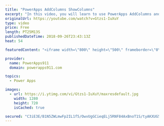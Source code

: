 ```yaml
---
title: "PowerApps AddColumns ShowColumns"
excerpt: "In this video, you will learn to use PowerApps AddColumns and ShowColumns along with other functions to better manipulate your data. Sometimes you don't control your data so you need to fix it up after you bring it into your app. This video will show you some of the tricks of the trade to do so.   Video"
originalUrl: https://youtube.com/watch?v=Gtzs1-IuXuY
type: video
price: Free
length: PT25M13S
publishedDateTime: 2018-09-26T23:43:13Z
heat: 54

featuredContent: "<iframe width=\"800\" height=\"500\" frameborder=\"0\" src=\"https://www.youtube.com/embed/Gtzs1-IuXuY\" allow=\"accelerometer; autoplay; encrypted-media; gyroscope; picture-in-picture\" allowfullscreen></iframe>"

provider:
  name: PowerApps911
  domain: powerapps911.com

topics:
  - Power Apps

images:
  - url: https://i.ytimg.com/vi/Gtzs1-IuXuY/maxresdefault.jpg
    width: 1280
    height: 720
    isCached: true

secured: "C3iE3E/B1N5ZWLmwFp2IL1f5/OwvUgGCieqELj5RNF84AxBnoT1S/tyAKXUG5WHf4K2SHnNaSf81uQ2RTNHy+9JNX4TprC6SuAdjYHZeBCwbehiPssI56o9bcRVQHDePAvrJH0X9aNp5sBhYM8tgOHZIFhHX5neiUnEZxYybGn85HcHe2PyW2SAg9EiqXiLBSrcy2LMaTV1GkNpC3WYWJBdG9o9+J+9SUTKgl+jfEsQHKIeSfrdzKkCBZTZKnYo4W/DP46rw+zeTDQKVFvf4g32Ri3jf1FyB+sY3GKN6cXvozh5W7nYXGdH3LwA7ouU/BmNr2CxzbMxKp4CXhG47ZgmUTpverC6iRFEHW6X8tZLVJq1pkJgJuVIRSI4OxqR7h5gZCifZXnBhu9gAkqqpVHFnzgqk0SL09htzuHTTBrw=;19Mhfd48l5NOsg1MFlsmIw=="
---
```


